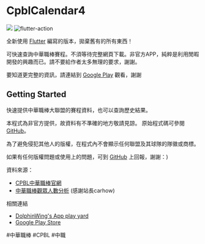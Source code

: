 # CpblCalendar4
![](https://img.shields.io/github/v/release/DolphinWing/CpblCalendarProject?logo=github) ![flutter-action](https://github.com/DolphinWing/CpblCalendarProject/workflows/flutter-action/badge.svg)

全新使用 [Flutter](https://flutter.dev/) 編寫的版本，拋棄舊有的所有東西！

可快速查詢中華職棒賽程。不須等待完整網頁下載。非官方APP，純粹是利用閒暇開發的興趣而已。請不要給作者太多無理的要求，謝謝。

要知道更完整的資訊，請連結到 [Google Play](https://play.google.com/store/apps/details?id=dolphin.android.apps.CpblCalendar3) 觀看，謝謝

## Getting Started

快速提供中華職棒大聯盟的賽程資料，也可以查詢歷史結果。

本程式為非官方提供，故資料有不準確的地方敬請見諒。
原始程式碼可參閱 [GitHub](https://github.com/DolphinWing/CpblCalendarProject)。

為了避免侵犯其他人的版權，在程式內不會顯示任何聯盟及其球隊的隊徽或商標。

如果有任何版權問題或使用上的問題，可到 [GitHub](https://github.com/DolphinWing/CpblCalendarProject/issues) 上回報，謝謝：)

資料來源：
* [CPBL中華職棒官網](http://www.cpbl.com.tw/)
* [中華職棒觀眾人數分析](http://zxc22.idv.tw) (感謝站長carhow)

相關連結
* [DolphinWing's App play yard](https://plus.google.com/u/0/communities/117125774226013120188)
* [Google Play Store](https://play.google.com/store/apps/details?id=dolphin.android.apps.CpblCalendar3)

\#中華職棒 \#CPBL \#中職
